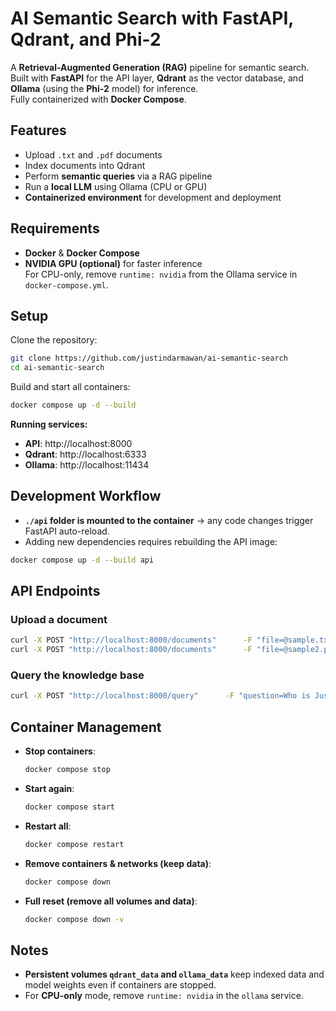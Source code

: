 # AI Semantic Search with FastAPI, Qdrant, and Phi-2

A **Retrieval-Augmented Generation (RAG)** pipeline for semantic search.  
Built with **FastAPI** for the API layer, **Qdrant** as the vector database, and **Ollama** (using the **Phi-2** model) for inference.  
Fully containerized with **Docker Compose**.

## Features

- Upload `.txt` and `.pdf` documents
- Index documents into Qdrant
- Perform **semantic queries** via a RAG pipeline
- Run a **local LLM** using Ollama (CPU or GPU)
- **Containerized environment** for development and deployment

## Requirements

- **Docker** & **Docker Compose**
- **NVIDIA GPU (optional)** for faster inference  
  For CPU-only, remove `runtime: nvidia` from the Ollama service in `docker-compose.yml`.

## Setup

Clone the repository:

```bash
git clone https://github.com/justindarmawan/ai-semantic-search
cd ai-semantic-search
```

Build and start all containers:

```bash
docker compose up -d --build
```

**Running services:**

- **API**: http://localhost:8000
- **Qdrant**: http://localhost:6333
- **Ollama**: http://localhost:11434

## Development Workflow

- **`./api` folder is mounted to the container** → any code changes trigger FastAPI auto-reload.
- Adding new dependencies requires rebuilding the API image:

```bash
docker compose up -d --build api
```

## API Endpoints

### Upload a document

```bash
curl -X POST "http://localhost:8000/documents"      -F "file=@sample.txt"
curl -X POST "http://localhost:8000/documents"      -F "file=@sample2.pdf"
```

### Query the knowledge base

```bash
curl -X POST "http://localhost:8000/query"      -F "question=Who is Justin Darmawan?"
```

## Container Management

- **Stop containers**:
  ```bash
  docker compose stop
  ```
- **Start again**:
  ```bash
  docker compose start
  ```
- **Restart all**:
  ```bash
  docker compose restart
  ```
- **Remove containers & networks (keep data)**:
  ```bash
  docker compose down
  ```
- **Full reset (remove all volumes and data)**:
  ```bash
  docker compose down -v
  ```

## Notes

- **Persistent volumes `qdrant_data` and `ollama_data`** keep indexed data and model weights even if containers are stopped.
- For **CPU-only** mode, remove `runtime: nvidia` in the `ollama` service.
